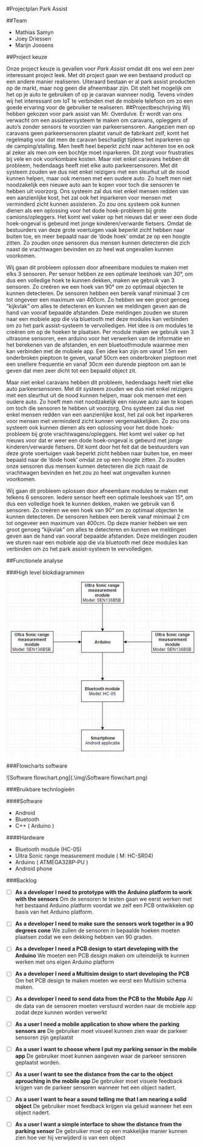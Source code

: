 #Projectplan Park Assist

##Team 
- Mathias Samyn
- Joey Driessen
- Marijn Joosens

##Project keuze 

Onze project keuze is gevallen voor *Park Assist* omdat dit ons wel een zeer interessant project leek.
Met dit project gaan we een bestaand product op een andere manier realiseren. Uiteraard bestaan er al park assist producten op de markt, maar nog geen die afneembaar zijn. Dit stelt het mogelijk om het op je auto te gebruiken of op je caravan wanneer nodig. Tevens vinden wij het interessant om IoT te verbinden met de mobiele telefoon om zo een goede ervaring voor de gebruiker te realiseren.
##Projectbeschrijving
Wij hebben gekozen voor park assist van Mr. Overdulve. Er wordt van ons verwacht om een assisteersysteem te maken om caravans, opleggers of auto’s zonder sensors te voorzien van parkeersensoren.
Aangezien men op caravans geen parkeersensoren plaatst vanuit de fabrikant zelf, komt het regelmatig voor dat men de caravan beschadigt tijdens het inparkeren op de camping/stalling. Men heeft heel beperkt zicht naar achteren toe en ook al zeker als men om een bochtje moet inparkeren. Dit zorgt voor frustraties bij vele en ook voorkombare kosten.
Maar niet enkel caravans hebben dit probleem, hedendaags heeft niet elke auto parkeersensoren. Met dit systeem zouden we dus niet enkel reizigers met een sleurhut uit de nood kunnen helpen, maar ook mensen met een oudere auto. Zo hoeft men niet noodzakelijk een nieuwe auto aan te kopen voor toch die sensoren te hebben uit voorzorg. Ons systeem zal dus niet enkel mensen redden van een aanzienlijke kost, het zal ook het inparkeren voor mensen met verminderd zicht kunnen assisteren.
Zo zou ons systeem ook kunnen dienen als een oplossing voor het dode hoek-probleem bij grote camions/opleggers. Het komt wel vaker op het nieuws dat er weer een dode hoek-ongeval is gebeurd met jonge kinderen/verwarde fietsers.
Omdat de bestuurders van deze grote voertuigen vaak beperkt zicht hebben naar buiten toe, en meer bepaald naar de ‘dode hoek’ omdat ze op een hoogte zitten. Zo zouden onze sensoren dus mensen kunnen detecteren die zich naast de vrachtwagen bevinden en zo heel wat ongevallen kunnen voorkomen.

Wij gaan dit probleem oplossen door afneembare modules te maken met elks 3 sensoren. Per sensor hebben ze een optimale leeshoek van 30°, om dus een volledige hoek te kunnen dekken, maken we gebruik van 3 sensoren. Zo creëren we een hoek van 90° om zo optimaal objecten te kunnen detecteren. De sensoren hebben een bereik vanaf minimaal 3 cm tot ongeveer een maximum van 400cm. Zo hebben we een groot genoeg “kijkvlak” om alles te detecteren en kunnen we meldingen geven aan de hand van vooraf bepaalde afstanden.
Deze meldingen zouden we sturen naar een mobiele app die via bluetooth met deze modules kan verbinden om zo het park assist-systeem te vervolledigen.
Het idee is om modules te creëren om op de hoeken te plaatsen. Per module maken we gebruik van 3 ultrasone sensoren, een arduino voor het verwerken van de informatie en het berekenen van de afstanden, en een bluetoothmodule waarmee men kan verbinden met de mobiele app.
Een idee kan zijn om vanaf 1.5m een onderbroken pieptoon te geven, vanaf 50cm een onderbroken pieptoon met een snellere frequentie en vanaf 30cm een durende pieptoon om aan te geven dat men zeer dicht tot een bepaald object zit.

Maar niet enkel caravans hebben dit probleem, hedendaags heeft niet elke auto parkeersensoren. Met dit systeem zouden we dus niet enkel reizigers met een sleurhut uit de nood kunnen helpen, maar ook mensen met een oudere auto. Zo hoeft men niet noodzakelijk een nieuwe auto aan te kopen om toch die sensoren te hebben uit voorzorg. Ons systeem zal dus niet enkel mensen redden van een aanzienlijke kost, het zal ook het inparkeren voor mensen met verminderd zicht kunnen vergemakkelijken. Zo zou ons systeem ook kunnen dienen als een oplossing voor het dode hoek-probleem bij grote vrachtwagens/opleggers. Het komt wel vaker op het nieuws voor dat er weer een dode hoek-ongeval is gebeurd met jonge kinderen/verwarde fietsers. Dit komt door het feit dat de bestuurders van deze grote voertuigen vaak beperkt zicht hebben naar buiten toe, en meer bepaald naar de ‘dode hoek’ omdat ze op een hoogte zitten. Zo zouden onze sensoren dus mensen kunnen detecteren die zich naast de vrachtwagen bevinden en het zou zo heel wat ongevallen kunnen voorkomen.

Wij gaan dit probleem oplossen door afneembare modules te maken met telkens 6 sensoren. Iedere sensor heeft een optimale leeshoek van 15°, om dus een volledige hoek te kunnen dekken, maken we gebruik van 6 sensoren. Zo creëren we een hoek van 90° om zo optimaal objecten te kunnen detecteren. De sensoren hebben een bereik vanaf minimaal 2 cm tot ongeveer een maximum van 400cm. Op deze manier hebben we een groot genoeg “kijkvlak” om alles te detecteren en kunnen we meldingen geven aan de hand van vooraf bepaalde afstanden. Deze meldingen zouden we sturen naar een mobiele app die via bluetooth met deze modules kan verbinden om zo het park assist-systeem te vervolledigen. 




##Functionele analyse

###High level blokdiagrammen

![blokdiagram.JPG](.\img\blokdiagram.JPG)

###Flowcharts software

![Software flowchart.png](.\img\Software flowchart.png)


###Bruikbare technlogieën

####Software
- Android
- Bluetooth
- C++ ( Arduino )


####Hardware

- Bluetooth module (HC-05)
- Ultra Sonic range measurement module ( M: HC-SR04)
- Arduino ( ATMEGA328P-PU )
- Android phone

###Backlog
- [ ] **As a developer I need to prototype with the Arduino platform to work with the sensors**
Om de sensoren te testen gaan we eerst werken met het bestaand Arduino platform voordat we zelf een PCB ontwikkelen op basis van het Arduino platform.
- [ ] **As a developer I need to make sure the sensors work together in a 90 degrees cone**
We zullen de sensoren in bepaalde hoeken moeten plaatsen zodat we een dekking hebben van 90 graden.
- [ ] **As a developer I need a PCB design to start developing with the Arduino**
We moeten een PCB design maken om uiteindelijk te kunnen werken met ons eigen Arduino platform
- [ ] **As a developer I need a Multisim design to start developing the PCB**
Om het PCB design te maken moeten we eerst een Multisim schema maken.
- [ ] **As a developer I need to send data from the PCB to the Mobile App**
Al de data van de sensoren moeten verstuurd worden naar de mobiele app zodat deze kunnen worden verwerkt
- [ ] **As a user I need a mobile application to show where the parking sensors are**
De gebruiker moet visueel kunnen zien waar de parkeer sensoren zijn geplaatst
- [ ] **As a user I want to choose where I put my parking sensor in the mobile app**
De gebruiker moet kunnen aangeven waar de parkeer sensoren geplaatst worden.
- [ ] **As a user I want to see the distance from the car to the object aprouching in the mobile app**
De gebruiker moet visuele feedback krijgen van de parkeer sensoren wanneer het een object nadert.
- [ ] **As a user I want to hear a sound telling me that I am nearing a solid object**
De gebruiker moet feedback krijgen via geluid wanneer het een object nadert.
- [ ] **As a user I want a simple interface to show the distance from the parking sensor**
De gebruiker moet op een makkelijke manier kunnen zien hoe ver hij verwijderd is van een object





